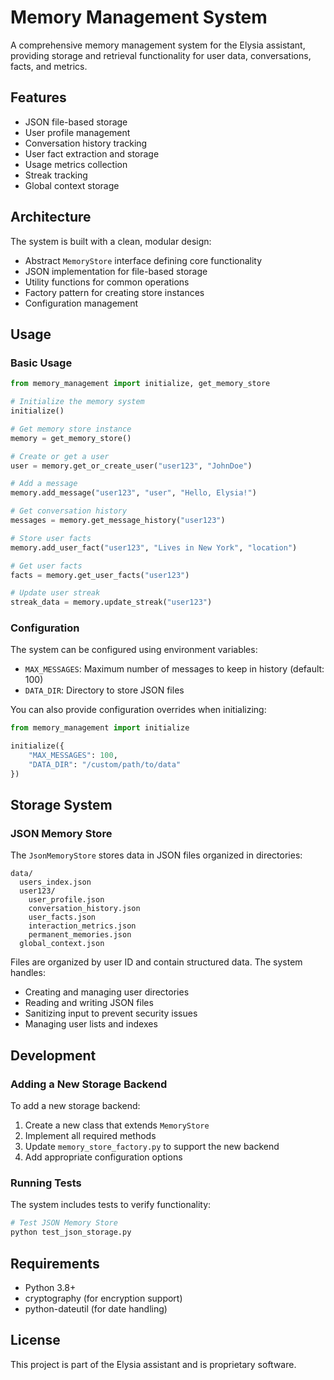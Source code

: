 # Memory Management System

A comprehensive memory management system for the Elysia assistant, providing storage and retrieval functionality for user data, conversations, facts, and metrics.

## Features

- JSON file-based storage
- User profile management
- Conversation history tracking
- User fact extraction and storage
- Usage metrics collection
- Streak tracking
- Global context storage

## Architecture

The system is built with a clean, modular design:

- Abstract `MemoryStore` interface defining core functionality
- JSON implementation for file-based storage
- Utility functions for common operations
- Factory pattern for creating store instances
- Configuration management

## Usage

### Basic Usage

```python
from memory_management import initialize, get_memory_store

# Initialize the memory system
initialize()

# Get memory store instance
memory = get_memory_store()

# Create or get a user
user = memory.get_or_create_user("user123", "JohnDoe")

# Add a message
memory.add_message("user123", "user", "Hello, Elysia!")

# Get conversation history
messages = memory.get_message_history("user123")

# Store user facts
memory.add_user_fact("user123", "Lives in New York", "location")

# Get user facts
facts = memory.get_user_facts("user123")

# Update user streak
streak_data = memory.update_streak("user123")
```

### Configuration

The system can be configured using environment variables:

- `MAX_MESSAGES`: Maximum number of messages to keep in history (default: 100)
- `DATA_DIR`: Directory to store JSON files

You can also provide configuration overrides when initializing:

```python
from memory_management import initialize

initialize({
    "MAX_MESSAGES": 100,
    "DATA_DIR": "/custom/path/to/data"
})
```

## Storage System

### JSON Memory Store

The `JsonMemoryStore` stores data in JSON files organized in directories:

```
data/
  users_index.json
  user123/
    user_profile.json
    conversation_history.json
    user_facts.json
    interaction_metrics.json
    permanent_memories.json
  global_context.json
```

Files are organized by user ID and contain structured data. The system handles:
- Creating and managing user directories
- Reading and writing JSON files
- Sanitizing input to prevent security issues
- Managing user lists and indexes

## Development

### Adding a New Storage Backend

To add a new storage backend:

1. Create a new class that extends `MemoryStore`
2. Implement all required methods
3. Update `memory_store_factory.py` to support the new backend
4. Add appropriate configuration options

### Running Tests

The system includes tests to verify functionality:

```bash
# Test JSON Memory Store
python test_json_storage.py
```

## Requirements

- Python 3.8+
- cryptography (for encryption support)
- python-dateutil (for date handling)

## License

This project is part of the Elysia assistant and is proprietary software. 